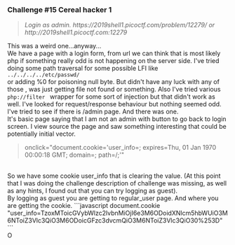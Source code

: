 <h3>Challenge #15 Cereal hacker 1</h3>
<blockquote><i>Login as admin. https://2019shell1.picoctf.com/problem/12279/ or http://2019shell1.picoctf.com:12279</i></blockquote>

This was a weird one...anyway...<br>
We have a page with a login form, from url we can think that is most likely php if something really odd is not happening on the server side. I've tried doing some path traversal for some possible LFI like <code> ../../../../etc/passwd/ </code> or adding %0 for poisoning null byte. But didn't have any luck with any of those , was just getting file not found or something. Also I've tried various <code> php://filter </code> wrapper for some sort of injection but that didn't work as well. I've looked for request/response behaviour but nothing seemed odd. I've tried to see if there is /admin page. And there was one.<br>It's basic page saying that I am not an admin with button to go back to login screen. I view source the page and saw something interesting that could be potentially initial vector.<br>
<blockquote> onclick="document.cookie='user_info=; expires=Thu, 01 Jan 1970 00:00:18 GMT; domain=; path=/;'"</blockquote><br>
So we have some cookie user_info that is clearing the value. (At this point that I was doing the challenge description of challenge was missing, as well as any hints, I found out that you can try logging as guest).<br>By logging as guest you are getting to regular_user page. And where you are getting the cookie.
```javascript 
document.cookie
"user_info=TzoxMToicGVybWlzc2lvbnMiOjI6e3M6ODoidXNlcm5hbWUiO3M6NToiZ3Vlc3QiO3M6ODoicGFzc3dvcmQiO3M6NToiZ3Vlc3QiO30%253D" 
```
<br> O
